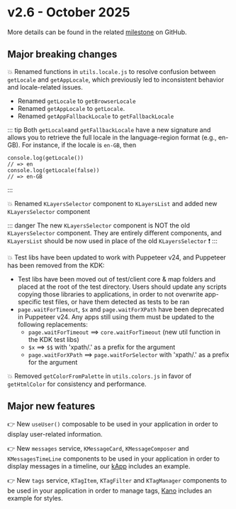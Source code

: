 # v2.6 - October 2025

More details can be found in the related [milestone](https://github.com/kalisio/kdk/milestone/14) on GitHub.

## Major breaking changes

💥 Renamed functions in `utils.locale.js` to resolve confusion between `getLocale` and `getAppLocale`, which previously led to inconsistent behavior and locale-related issues.
* Renamed `getLocale` to `getBrowserLocale`
* Renamed `getAppLocale` to `getLocale`.
* Renamed `getAppFallbackLocale` to `getFallbackLocale`

::: tip
Both `getLocale`and `getFallbackLocale` have a new signature and allows you to retrieve the full locale in the language-region format (e.g., en-GB). For instance, if the locale is `en-GB`, then
```
console.log(getLocale()) 
// => en
console.log(getLocale(false)) 
// => en-GB
```
:::

💥 Renamed `KLayersSelector` component to `KLayersList` and added new `KLayersSelector` component

::: danger
The new `KLayersSelector` component is NOT the old `KLayersSelector` component. They are entirely different components, and `KLayersList` should be now used in place of the old `KLayersSelector` ❗
:::

💥 Test libs have been updated to work with Puppeteer v24, and Puppeteer has been removed from the KDK:
* Test libs have been moved out of test/client core & map folders and placed at the root of the test directory. Users should update any scripts copying those libraries to applications, in order to not overwrite app-specific test files, or have them detected as tests to be ran
* `page.waitForTimeout`, `$x` and `page.waitForXPath` have been deprecated in Puppeteer v24. Any apps still using them must be updated to the following replacements:
  * `page.waitForTimeout` ==> `core.waitForTimeout` (new util function in the KDK test libs)
  * `$x` ==> `$$` with 'xpath/.' as a prefix for the argument
  * `page.waitForXPath` ==> `page.waitForSelector` with 'xpath/.' as a prefix for the argument

💥 Removed `getColorFromPalette` in `utils.colors.js` in favor of `getHtmlColor` for consistency and performance.

## Major new features

👉 New `useUser()` composable to be used in your application in order to display user-related information.

👉 New `messages` service, `KMessageCard`, `KMessageComposer` and `KMessagesTimeLine` components to be used in your application in order to display messages in a timeline, our [kApp](https://kalisio.github.io/kApp/) includes an example.

👉 New `tags` service, `KTagItem`, `KTagFilter` and `KTagManager` components to be used in your application in order to manage tags, [Kano](https://kalisio.github.io/kano/) includes an example for styles.


